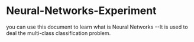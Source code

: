 # Neural-Networks-Experiment
you can use this document to learn what is Neural Networks
--It is used to deal the multi-class classification problem.
